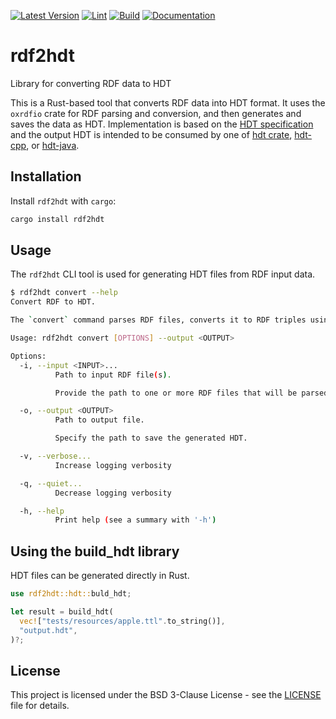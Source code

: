 [![Latest Version](https://img.shields.io/crates/v/rdf2hdt.svg)](https://crates.io/crates/rdf2hdt)
[![Lint](https://github.com/DeciSym/rdf2hdt/actions/workflows/format_check.yml/badge.svg)](https://github.com/DeciSym/rdf2hdt/actions/workflows/format_check.yml)
[![Build](https://github.com/DeciSym/rdf2hdt/actions/workflows/test_build.yml/badge.svg)](https://github.com/DeciSym/rdf2hdt/actions/workflows/test_build.yml)
[![Documentation](https://docs.rs/rdf2hdt/badge.svg)](https://docs.rs/rdf2hdt/)


# rdf2hdt
Library for converting RDF data to HDT

This is a Rust-based tool that converts RDF data into HDT format. It uses the `oxrdfio` crate for RDF parsing and conversion, 
and then generates and saves the data as HDT. Implementation is based on the [HDT specification](https://www.w3.org/submissions/2011/SUBM-HDT-20110330) 
and the output HDT is intended to be consumed by one of [hdt crate](https://github.com/KonradHoeffner/hdt), [hdt-cpp](https://github.com/rdfhdt/hdt-cpp),
or [hdt-java](https://github.com/rdfhdt/hdt-java).

## Installation

Install `rdf2hdt` with `cargo`:

```bash
cargo install rdf2hdt
```

## Usage

The `rdf2hdt` CLI tool is used for generating HDT files from RDF input data.

```bash
$ rdf2hdt convert --help
Convert RDF to HDT.

The `convert` command parses RDF files, converts it to RDF triples using `oxrdfio` for parsing and conversion, and then generates and saves the data as HDT.

Usage: rdf2hdt convert [OPTIONS] --output <OUTPUT>

Options:
  -i, --input <INPUT>...
          Path to input RDF file(s).

          Provide the path to one or more RDF files that will be parsed and converted. Support file formats: https://crates.io/crates/oxrdfio

  -o, --output <OUTPUT>
          Path to output file.

          Specify the path to save the generated HDT.

  -v, --verbose...
          Increase logging verbosity

  -q, --quiet...
          Decrease logging verbosity

  -h, --help
          Print help (see a summary with '-h')
```

## Using the build_hdt library

HDT files can be generated directly in Rust.

```rust
use rdf2hdt::hdt::buld_hdt;

let result = build_hdt(
  vec!["tests/resources/apple.ttl".to_string()],
  "output.hdt",
)?;
```

## License

This project is licensed under the BSD 3-Clause License - see the [LICENSE](LICENSE) file for details.